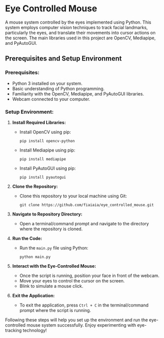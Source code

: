# Eye Controlled Mouse
A mouse system controlled by the eyes implemented using Python. This system employs computer vision techniques to track facial landmarks, particularly the eyes, and translate their movements into cursor actions on the screen. The main libraries used in this project are OpenCV, Mediapipe, and PyAutoGUI.

## Prerequisites and Setup Environment
### Prerequisites:
- Python 3 installed on your system.
- Basic understanding of Python programming.
- Familiarity with the OpenCV, Mediapipe, and PyAutoGUI libraries.
- Webcam connected to your computer.

### Setup Environment:
1. **Install Required Libraries:**
   - Install OpenCV using pip:
     ```
     pip install opencv-python
     ```
   - Install Mediapipe using pip:
     ```
     pip install mediapipe
     ```
   - Install PyAutoGUI using pip:
     ```
     pip install pyautogui
     ```

2. **Clone the Repository:**
   - Clone this repository to your local machine using Git:
     ```
     git clone https://github.com/fiaiaia/eye_controlled_mouse.git
     ```

3. **Navigate to Repository Directory:**
   - Open a terminal/command prompt and navigate to the directory where the repository is cloned.

4. **Run the Code:**
   - Run the `main.py` file using Python:
     ```
     python main.py
     ```

5. **Interact with the Eye-Controlled Mouse:**
   - Once the script is running, position your face in front of the webcam.
   - Move your eyes to control the cursor on the screen.
   - Blink to simulate a mouse click.

6. **Exit the Application:**
   - To exit the application, press `Ctrl + C` in the terminal/command prompt where the script is running.

Following these steps will help you set up the environment and run the eye-controlled mouse system successfully. Enjoy experimenting with eye-tracking technology!
